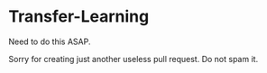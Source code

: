 # Transfer-Learning

Need to do this ASAP.

Sorry for creating just another useless pull request. Do not spam it.
